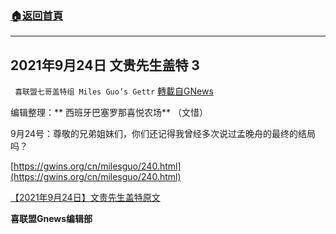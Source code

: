 ###  [:house:返回首頁](https://github.com/ourhimalayas/txt)
---


## 2021年9月24日 文贵先生盖特 3
` 喜联盟七哥盖特组 Miles Guo’s Gettr` [轉載自GNews](https://gnews.org/zh-hans/1557683/)

编辑整理：** 西班牙巴塞罗那喜悦农场** （文惜）

9月24号：尊敬的兄弟姐妹们，你们还记得我曾经多次说过孟晚舟的最终的结局吗？

[https://gwins.org/cn/milesguo/240.html](https://gwins.org/cn/milesguo/240.html)

[【2021年9月24日】文贵先生盖特原文](https://gettr.com/post/pc5pml6922)

**喜联盟Gnews编辑部**
